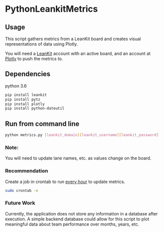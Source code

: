 # PythonLeankitMetrics

## Usage
This script gathers metrics from a LeanKit board and creates visual representations of data using Plotly.  

You will need a [LeanKit](https://leankit.com/) account with an active board, and an account at [Plotly](https://plot.ly/)
to push the metrics to.

## Dependencies  
python 3.6  
```bash
pip install leankit  
pip install pytz  
pip install plotly   
pip install python-dateutil
```
## Run from command line 
```bash
python metrics.py [leankit_domain][leankit_username][leankit_password][plotly_username][plotly_api_key]
```

### Note:
You will need to update lane names, etc. as values change on the board.

### Recommendation
Create a job in crontab to run [every hour](https://crontab.guru/every-1-hour) to update metrics.

```bash
sudo crontab -e
```

### Future Work
Currently, the application does not store any information in a database after execution. A simple backend database could allow for this script to plot meaningful data about team performance over months, years, etc.
